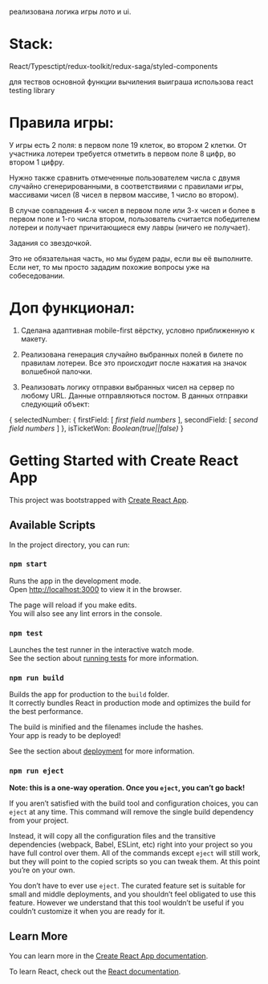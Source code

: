 реализована логика игры лото и ui.

# Stack:

React/Typesctipt/redux-toolkit/redux-saga/styled-components

для тествов основной функции вычиления выиграша использова react testing library

# Правила игры: 

У игры есть 2 поля: в первом поле 19 клеток, во втором 2 клетки. От участника лотереи требуется отметить в первом поле 8 цифр, во втором 1 цифру.


Нужно также сравнить отмеченные пользователем числа с двумя случайно сгенерированными, в соответствиями с правилами игры, массивами чисел (8 чисел в первом массиве, 1 число во втором). 

 

В случае совпадения 4-х чисел в первом поле или 3-х чисел и более в первом поле и 1-го числа втором, пользователь считается победителем лотереи и получает причитающиеся ему лавры (ничего не получает).



Задания со звездочкой. 

Это не обязательная часть, но мы будем рады, если вы её выполните. Если нет, то мы просто зададим похожие вопросы уже на собеседовании.

# Доп функционал: 

1) Сделана адаптивная mobile-first вёрстку, условно приближенную к макету.

2) Реализована генерация случайно выбранных полей в билете по  правилам лотереи. Все это происходит после нажатия на значок волшебной палочки.

3) Реализовать логику отправки выбранных чисел на сервер по любому URL. Данные отправляються постом. В данных отправки следующий объект:

{ selectedNumber: { firstField: [ *first field numbers* ], secondField: [ *second field numbers* ] },
isTicketWon: *Boolean(true||false)*
}



# Getting Started with Create React App

This project was bootstrapped with [Create React App](https://github.com/facebook/create-react-app).

## Available Scripts

In the project directory, you can run:

### `npm start`

Runs the app in the development mode.\
Open [http://localhost:3000](http://localhost:3000) to view it in the browser.

The page will reload if you make edits.\
You will also see any lint errors in the console.

### `npm test`

Launches the test runner in the interactive watch mode.\
See the section about [running tests](https://facebook.github.io/create-react-app/docs/running-tests) for more information.

### `npm run build`

Builds the app for production to the `build` folder.\
It correctly bundles React in production mode and optimizes the build for the best performance.

The build is minified and the filenames include the hashes.\
Your app is ready to be deployed!

See the section about [deployment](https://facebook.github.io/create-react-app/docs/deployment) for more information.

### `npm run eject`

**Note: this is a one-way operation. Once you `eject`, you can’t go back!**

If you aren’t satisfied with the build tool and configuration choices, you can `eject` at any time. This command will remove the single build dependency from your project.

Instead, it will copy all the configuration files and the transitive dependencies (webpack, Babel, ESLint, etc) right into your project so you have full control over them. All of the commands except `eject` will still work, but they will point to the copied scripts so you can tweak them. At this point you’re on your own.

You don’t have to ever use `eject`. The curated feature set is suitable for small and middle deployments, and you shouldn’t feel obligated to use this feature. However we understand that this tool wouldn’t be useful if you couldn’t customize it when you are ready for it.

## Learn More

You can learn more in the [Create React App documentation](https://facebook.github.io/create-react-app/docs/getting-started).

To learn React, check out the [React documentation](https://reactjs.org/).
